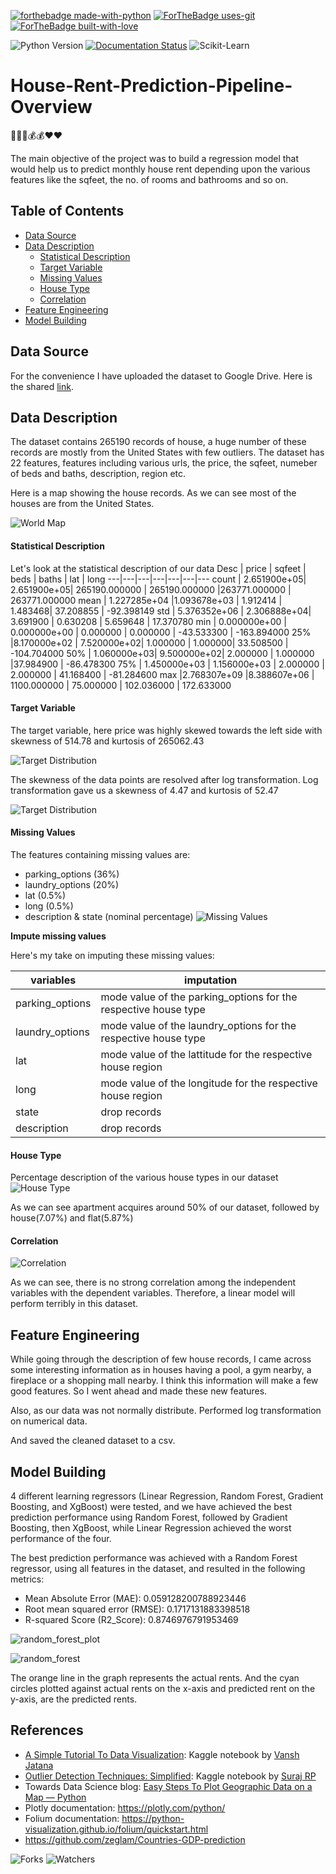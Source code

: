 [![forthebadge made-with-python](http://ForTheBadge.com/images/badges/made-with-python.svg)](https://www.python.org/) [![ForTheBadge uses-git](http://ForTheBadge.com/images/badges/uses-git.svg)](https://GitHub.com/) [![ForTheBadge built-with-love](http://ForTheBadge.com/images/badges/built-with-love.svg)](https://GitHub.com/rekib0023/)

![Python Version](https://camo.githubusercontent.com/17fa56d1fbad7bb4082c9711a77b984b85e79446/68747470733a2f2f696d672e736869656c64732e696f2f62616467652f507974686f6e2d332e362d627269676874677265656e2e737667) [![Documentation Status](https://readthedocs.org/projects/ansicolortags/badge/?version=latest)](http://ansicolortags.readthedocs.io/?badge=latest) ![Scikit-Learn](https://camo.githubusercontent.com/16820243f022701e81f9f55095b0dc6bb3be986e/68747470733a2f2f696d672e736869656c64732e696f2f62616467652f4c6962726172792d5363696b69745f4c6561726e2d6f72616e67652e737667)

# House-Rent-Prediction-Pipeline-Overview
:house_with_garden::house_with_garden::house_with_garden::moneybag::moneybag::heart::heart:


The main objective of the project was to build a regression model that would help us to predict monthly house rent depending upon the various features like the sqfeet, the no. of rooms and bathrooms and so on.


## Table of Contents
- [Data Source](#data-source)
- [Data Description](#data-description)
  - [Statistical Description](#statistical-description)
  - [Target Variable](#target-variable)
  - [Missing Values](#missing-values)
  - [House Type](#house-type)
  - [Correlation](#correlation)
- [Feature Engineering](#feature-engineering)
- [Model Building](#model-building)

## Data Source
For the convenience I have uploaded the dataset to Google Drive. Here is the shared [link](https://drive.google.com/drive/folders/16n1lch7y9iVNdetydfwW7pa2s2Z-AINT?usp=sharing).

## Data Description
The dataset contains 265190 records of house, a huge number of these records are mostly from the United States with few outliers. The dataset has 22 features, features including various urls, the price, the sqfeet, numeber of beds and baths, description, region etc.

Here is a map showing the house records. As we can see most of the houses are from the United States.

![World Map](/plots/world_map.png)

#### Statistical Description
Let's look at the statistical description of our data
 Desc	| price |	sqfeet |	beds |	baths |	lat |	long
  ---|---|---|---|---|---|---
count |	2.651900e+05| 	2.651900e+05| 	265190.000000 |	265190.000000 	|263771.000000 |	263771.000000
mean |	1.227285e+04 	|1.093678e+03 |	1.912414 |	1.483468| 	37.208855 |	-92.398149
std |	5.376352e+06 |	2.306888e+04| 	3.691900 |	0.630208 |	5.659648 |	17.370780
min |	0.000000e+00 |	0.000000e+00 |	0.000000 |	0.000000 |	-43.533300 |	-163.894000
25% 	|8.170000e+02 |	7.520000e+02| 	1.000000 |	1.000000| 	33.508500 |	-104.704000
50% |	1.060000e+03| 	9.500000e+02| 	2.000000 |	1.000000 |37.984900 |	-86.478300
75% |	1.450000e+03 |	1.156000e+03 |	2.000000 |	2.000000 |	41.168400 |	-81.284600
max 	|2.768307e+09 	|8.388607e+06 |	1100.000000 |	75.000000 |	102.036000 |	172.633000

#### Target Variable
The target variable, here price was highly skewed towards the left side with skewness of 514.78 and kurtosis of 265062.43

![Target Distribution](/plots/target_distribution1.png)

The skewness of the data points are resolved after log transformation. Log transformation gave us a skewness of 4.47 and kurtosis of 52.47

![Target Distribution](/plots/target_distribution2.png)

#### Missing Values
The features containing missing values are:
- parking_options (36%)
- laundry_options (20%)
- lat (0.5%)
- long (0.5%)
- description & state (nominal percentage)
![Missing Values](/plots/missing_data.png)

**Impute missing values**

Here's my take on imputing these missing values:

variables | imputation 
--- | ---
parking_options | mode value of the parking_options for the respective house type
laundry_options | mode value of the laundry_options for the respective house type
lat | mode value of the lattitude for the respective house region
long | mode value of the longitude for the respective house region
state | drop records
description | drop records


#### House Type
Percentage description of the various house types in our dataset
![House Type](/plots/house_type.png)

As we can see apartment acquires around 50% of our dataset, followed by house(7.07%) and flat(5.87%)

#### Correlation

![Correlation](/plots/correlation.png)

As we can see, there is no strong correlation among the independent variables with the dependent variables. Therefore, a linear model will perform terribly in this dataset.


## Feature Engineering

While going through the description of few house records, I came across some interesting information as in houses having a pool, a gym nearby, a fireplace or a shopping mall nearby. I think this information will make a few good features. So I went ahead and made these new features.

Also, as our data was not normally distribute. Performed log transformation on numerical data.

And saved the cleaned dataset to a csv.


## Model Building

4 different learning regressors (Linear Regression, Random Forest, Gradient Boosting, and XgBoost) were tested, and we have achieved the best prediction performance using Random Forest, followed by Gradient Boosting, then XgBoost, while Linear Regression achieved the worst performance of the four.

The best prediction performance was achieved with a Random Forest regressor, using all features in the dataset, and resulted in the following metrics:

- Mean Absolute Error (MAE): 0.059128200788923446
- Root mean squared error (RMSE): 0.1717131883398518
- R-squared Score (R2_Score):  0.8746976791953469

![random_forest_plot](/plots/random_forest_plot.png)

![random_forest](/plots/random_forest.png)

The orange line in the graph represents the actual rents. And the cyan circles plotted against actual rents on the x-axis and predicted rent on the y-axis, are the predicted rents.





## References
- [A Simple Tutorial To Data Visualization](https://www.kaggle.com/vanshjatana/a-simple-tutorial-to-data-visualization/data#Bar-Plot): Kaggle notebook by [Vansh Jatana](https://www.kaggle.com/vanshjatana)
- [Outlier Detection Techniques: Simplified](https://www.kaggle.com/rpsuraj/outlier-detection-techniques-simplified): Kaggle notebook by [Suraj RP](https://www.kaggle.com/rpsuraj)
- Towards Data Science blog: [Easy Steps To Plot Geographic Data on a Map — Python](https://towardsdatascience.com/easy-steps-to-plot-geographic-data-on-a-map-python-11217859a2db)
- Plotly documentation: https://plotly.com/python/
- Folium documentation: https://python-visualization.github.io/folium/quickstart.html
- https://github.com/zeglam/Countries-GDP-prediction

![Forks](https://img.shields.io/github/forks/rekib0023/House-Rent-Prediction-Pipeline-Overview?style=social) ![Watchers](https://img.shields.io/github/watchers/rekib0023/House-Rent-Prediction-Pipeline-Overview?style=social)
